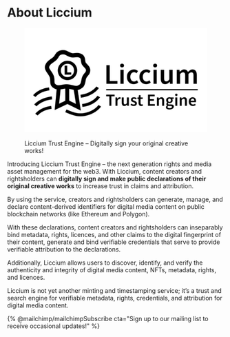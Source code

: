 # About Liccium

<figure><img src=".gitbook/assets/Liccium-Trust-Engine.png" alt=""><figcaption><p>Liccium Trust Engine – Digitally sign your original creative works!</p></figcaption></figure>

Introducing Liccium Trust Engine – the next generation rights and media asset management for the web3. With Liccium, content creators and rightsholders can **digitally sign and make public declarations of their original creative works** to increase trust in claims and attribution.

By using the service, creators and rightsholders can generate, manage, and declare content-derived identifiers for digital media content on public blockchain networks (like Ethereum and Polygon).

With these declarations, content creators and rightsholders can inseparably bind metadata, rights, licences, and other claims to the digital fingerprint of their content, generate and bind verifiable credentials that serve to provide verifiable attribution to the declarations.

Additionally, Liccium allows users to discover, identify, and verify the authenticity and integrity of digital media content, NFTs, metadata, rights, and licences.

Liccium is not yet another minting and timestamping service; it’s a trust and search engine for verifiable metadata, rights, credentials, and attribution for digital media content.

{% @mailchimp/mailchimpSubscribe cta="Sign up to our mailing list to receive occasional updates!" %}
